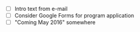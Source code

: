 - [ ] Intro text from e-mail
- [ ] Consider Google Forms for program application
- [ ] "Coming May 2016" somewhere
